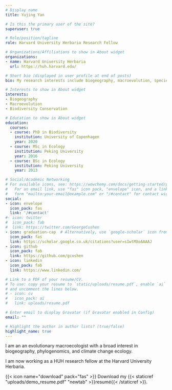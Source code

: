 ```yaml
---
# Display name
title: Yujing Yan

# Is this the primary user of the site?
superuser: true

# Role/position/tagline
role: Harvard University Herbaria Research Fellow

# Organizations/Affiliations to show in About widget
organizations:
- name: Harvard University Herbaria
  url: https://huh.harvard.edu/

# Short bio (displayed in user profile at end of posts)
bio: My research interests include biogeography, macroevolution, species diversity patterns and climate change conservation.

# Interests to show in About widget
interests:
- Biogeography
- Macroevolution
- Biodiversity Conservation

# Education to show in About widget
education:
  courses:
  - course: PhD in Biodiversity
    institution: University of Copenhagen
    year: 2020
  - course: MSc in Ecology
    institution: Peking University
    year: 2016
  - course: BSc in Ecology
    institution: Peking University
    year: 2013

# Social/Academic Networking
# For available icons, see: https://wowchemy.com/docs/getting-started/page-builder/#icons
#   For an email link, use "fas" icon pack, "envelope" icon, and a link in the
#   form "mailto:your-email@example.com" or "/#contact" for contact widget.
social:
- icon: envelope
  icon_pack: fas
  link: '/#contact'
#- icon: twitter
#  icon_pack: fab
#  link: https://twitter.com/GeorgeCushen
- icon: graduation-cap  # Alternatively, use `google-scholar` icon from `ai` icon pack
  icon_pack: fas
  link: https://scholar.google.co.uk/citations?user=sIwtMXoAAAAJ
- icon: github
  icon_pack: fab
  link: https://github.com/gcushen
- icon: linkedin
  icon_pack: fab
  link: https://www.linkedin.com/

# Link to a PDF of your resume/CV.
# To use: copy your resume to `static/uploads/resume.pdf`, enable `ai` icons in `params.toml`, 
# and uncomment the lines below.
# - icon: cv
#   icon_pack: ai
#   link: uploads/resume.pdf

# Enter email to display Gravatar (if Gravatar enabled in Config)
email: ""

# Highlight the author in author lists? (true/false)
highlight_name: true
---
```


I am an an evolutionary macroecologist with a broad interest in biogeography, phylogenomics, and climate change ecology. 

I am now working as a HUH research fellow at the Harvard University Herbaria.

{{< icon name="download" pack="fas" >}} Download my {{< staticref "uploads/demo_resume.pdf" "newtab" >}}resumé{{< /staticref >}}.
